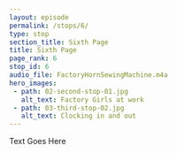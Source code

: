 ```yaml
---
layout: episode
permalink: /stops/6/
type: stop
section_title: Sixth Page
title: Sixth Page
page_rank: 6
stop_id: 6
audio_file: FactoryHornSewingMachine.m4a
hero_images:
 - path: 02-second-stop-01.jpg
   alt_text: Factory Girls at work
 - path: 03-third-stop-02.jpg
   alt_text: Clocking in and out
---
```


Text Goes Here